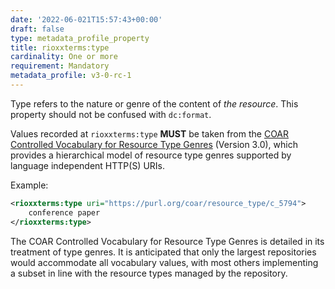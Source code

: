 ```yaml
---
date: '2022-06-021T15:57:43+00:00'
draft: false
type: metadata_profile_property
title: rioxxterms:type
cardinality: One or more
requirement: Mandatory
metadata_profile: v3-0-rc-1
---
```

Type refers to the nature or genre of the content of *the resource*. This property should not be confused with `dc:format`.

Values recorded at `rioxxterms:type` **MUST** be taken from the [COAR Controlled Vocabulary for Resource Type Genres](http://vocabularies.coar-repositories.org/documentation/resource_types/) (Version 3.0), which provides a hierarchical model of resource type genres supported by language independent HTTP(S) URIs.

Example:

```xml
<rioxxterms:type uri="https://purl.org/coar/resource_type/c_5794">
    conference paper
</rioxxterms:type>
```



The COAR Controlled Vocabulary for Resource Type Genres is detailed in its treatment of type genres. It is anticipated that only the largest repositories would accommodate all vocabulary values, with most others implementing a subset in line with the resource types managed by the repository.
